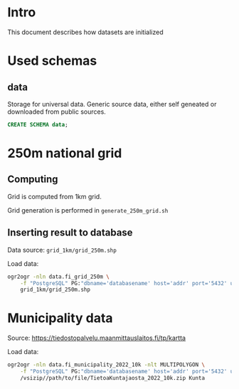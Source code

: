 # Intro

This document describes how datasets are initialized

# Used schemas

## data

Storage for universal data. Generic source data, either self geneated or downloaded from public sources.
```sql
CREATE SCHEMA data;
```

# 250m national grid

## Computing

Grid is computed from 1km grid.

Grid generation is performed in `generate_250m_grid.sh`

## Inserting result to database

Data source: `grid_1km/grid_250m.shp`

Load data:
```sh
ogr2ogr -nln data.fi_grid_250m \
    -f "PostgreSQL" PG:"dbname='databasename' host='addr' port='5432' user='x' password='y'" \
    grid_1km/grid_250m.shp
```

# Municipality data

Source: https://tiedostopalvelu.maanmittauslaitos.fi/tp/kartta

Load data:
```sh
ogr2ogr -nln data.fi_municipality_2022_10k -nlt MULTIPOLYGON \
    -f "PostgreSQL" PG:"dbname='databasename' host='addr' port='5432' user='x' password='y'" \
    /vsizip//path/to/file/TietoaKuntajaosta_2022_10k.zip Kunta 
```
